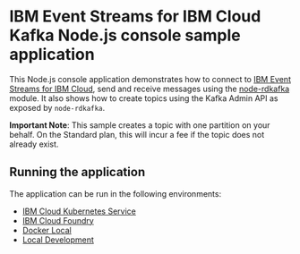 # IBM Event Streams for IBM Cloud Kafka Node.js console sample application
This Node.js console application demonstrates how to connect to [IBM Event Streams for IBM Cloud](https://cloud.ibm.com/docs/services/EventStreams?topic=eventstreams-getting_started), send and receive messages using the [node-rdkafka](https://github.com/Blizzard/node-rdkafka) module. It also shows how to create topics using the Kafka Admin API as exposed by `node-rdkafka`.

__Important Note__: This sample creates a topic with one partition on your behalf. On the Standard plan, this will incur a fee if the topic does not already exist.

## Running the application

The application can be run in the following environments:

* [IBM Cloud Kubernetes Service](./docs/Kubernetes_Service.md) 
* [IBM Cloud Foundry](./docs/Cloud_Foundry.md)
* [Docker Local](./docs/Docker_Local.md)
* [Local Development](./docs/Local.md)
